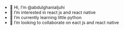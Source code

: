 - 👋 Hi, I’m @abdulghanialjuhi
- 👀 I’m interested in react js and react native
- 🌱 I’m currently learning little python
- 💞️ I’m looking to collaborate on eact js and react native


<!---
abdulghanialjuhi/abdulghanialjuhi is a ✨ special ✨ repository because its `README.md` (this file) appears on your GitHub profile.
You can click the Preview link to take a look at your changes.
--->
